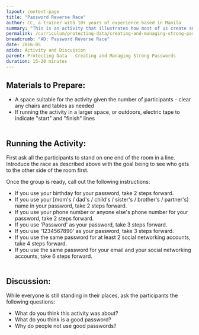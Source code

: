 ```yaml
---
layout: content-page
title: "Password Reverse Race"
author: CC, a trainer with 10+ years of experience based in Manila
summary: "This is an activity that illustrates how most of us create and use weak passwords on a daily basis, while coming up with stronger passwords we want to use in the future."
permalink: /curriculum/protecting-data/creating-and-managing-strong-passwords/activity-discussion/password-reverse-race/
breadcrumb: "AD: Password Reverse Race"
date: 2016-05
adids: Activity and Discussion
parent: Protecting Data - Creating and Managing Strong Passwords
duration: 15-20 minutes
---
```


## Materials to Prepare:
- A space suitable for the activity given the number of participants - clear any chairs and tables as needed
- If running the activity in a larger space, or outdoors, electric tape to indicate "start" and "finish" lines
<br><br>


## Running the Activity:
First ask all the participants to stand on one end of the room in a line. Introduce the race as described above with the goal being to see who gets to the other side of the room first.

Once the group is ready, call out the following instructions:
- If you use your birthday for your password, take 2 steps forward.
- If you use your [mom's / dad's / child's / sister's / brother's / partner's] name in your password, take 2 steps forward.
- If you use your phone number or anyone else's phone number for your password, take 2 steps forward.
- If you use 'Password' as your password, take 3 steps forward.
- If you use '1234567890' as your password, take 3 steps forward.
- If you use the same password for at least 2 social networking accounts, take 4 steps forward.
- If you use the same password for your email and your social networking accounts, take 6 steps forward.
<br><br>


## Discussion:
While everyone is still standing in their places, ask the participants the following questions:
- What do you think this activity was about?
- What do you think is a good password?
- Why do people not use good passwords?
